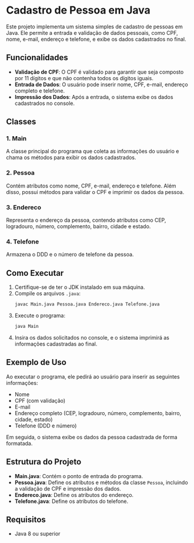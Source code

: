 # Cadastro de Pessoa em Java

Este projeto implementa um sistema simples de cadastro de pessoas em Java. Ele permite a entrada e validação de dados pessoais, como CPF, nome, e-mail, endereço e telefone, e exibe os dados cadastrados no final.

## Funcionalidades

- **Validação de CPF**: O CPF é validado para garantir que seja composto por 11 dígitos e que não contenha todos os dígitos iguais.
- **Entrada de Dados**: O usuário pode inserir nome, CPF, e-mail, endereço completo e telefone.
- **Impressão dos Dados**: Após a entrada, o sistema exibe os dados cadastrados no console.

## Classes

### 1. **Main**
A classe principal do programa que coleta as informações do usuário e chama os métodos para exibir os dados cadastrados.

### 2. **Pessoa**
Contém atributos como nome, CPF, e-mail, endereço e telefone. Além disso, possui métodos para validar o CPF e imprimir os dados da pessoa.

### 3. **Endereco**
Representa o endereço da pessoa, contendo atributos como CEP, logradouro, número, complemento, bairro, cidade e estado.

### 4. **Telefone**
Armazena o DDD e o número de telefone da pessoa.

## Como Executar

1. Certifique-se de ter o JDK instalado em sua máquina.
2. Compile os arquivos `.java`:
    ```bash
    javac Main.java Pessoa.java Endereco.java Telefone.java
    ```
3. Execute o programa:
    ```bash
    java Main
    ```
4. Insira os dados solicitados no console, e o sistema imprimirá as informações cadastradas ao final.

## Exemplo de Uso

Ao executar o programa, ele pedirá ao usuário para inserir as seguintes informações:
- Nome
- CPF (com validação)
- E-mail
- Endereço completo (CEP, logradouro, número, complemento, bairro, cidade, estado)
- Telefone (DDD e número)

Em seguida, o sistema exibe os dados da pessoa cadastrada de forma formatada.

## Estrutura do Projeto

- **Main.java**: Contém o ponto de entrada do programa.
- **Pessoa.java**: Define os atributos e métodos da classe `Pessoa`, incluindo a validação de CPF e impressão dos dados.
- **Endereco.java**: Define os atributos do endereço.
- **Telefone.java**: Define os atributos do telefone.

## Requisitos

- Java 8 ou superior


